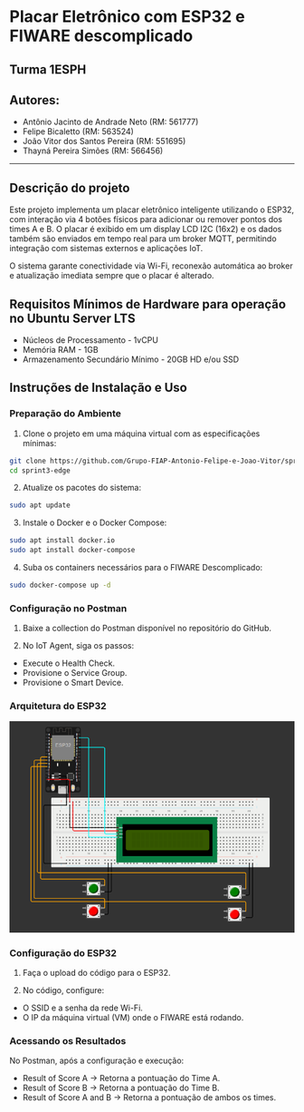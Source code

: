 # Placar Eletrônico com ESP32 e FIWARE descomplicado
## Turma 1ESPH
## Autores: 
- Antônio Jacinto de Andrade Neto (RM: 561777)
- Felipe Bicaletto (RM: 563524)
- João Vitor dos Santos Pereira (RM: 551695)
- Thayná Pereira Simões (RM: 566456) 
---

## Descrição do projeto
Este projeto implementa um placar eletrônico inteligente utilizando o ESP32, com interação via 4 botões físicos para adicionar ou remover pontos dos times A e B. O placar é exibido em um display LCD I2C (16x2) e os dados também são enviados em tempo real para um broker MQTT, permitindo integração com sistemas externos e aplicações IoT.

O sistema garante conectividade via Wi-Fi, reconexão automática ao broker e atualização imediata sempre que o placar é alterado.

## Requisitos Mínimos de Hardware para operação no Ubuntu Server LTS
- Núcleos de Processamento - 1vCPU
- Memória RAM - 1GB
- Armazenamento Secundário Mínimo - 20GB HD e/ou SSD

## Instruções de Instalação e Uso

### Preparação do Ambiente
1. Clone o projeto em uma máquina virtual com as especificações mínimas:
```sh
git clone https://github.com/Grupo-FIAP-Antonio-Felipe-e-Joao-Vitor/sprint3-edge.git
cd sprint3-edge
```

2. Atualize os pacotes do sistema:
```sh
sudo apt update
```

3. Instale o Docker e o Docker Compose:
```sh
sudo apt install docker.io
sudo apt install docker-compose
```

4. Suba os containers necessários para o FIWARE Descomplicado:
```sh
sudo docker-compose up -d
```

### Configuração no Postman

1. Baixe a collection do Postman disponível no repositório do GitHub.

2. No IoT Agent, siga os passos:
- Execute o Health Check.
- Provisione o Service Group.
- Provisione o Smart Device.

### Arquitetura do ESP32
![Arquitetura do ESP32](ArquiteturaESP32.png)

### Configuração do ESP32

1. Faça o upload do código para o ESP32.

2. No código, configure:
- O SSID e a senha da rede Wi-Fi.
- O IP da máquina virtual (VM) onde o FIWARE está rodando.

### Acessando os Resultados
No Postman, após a configuração e execução:
- Result of Score A → Retorna a pontuação do Time A.
- Result of Score B → Retorna a pontuação do Time B.
- Result of Score A and B → Retorna a pontuação de ambos os times.

